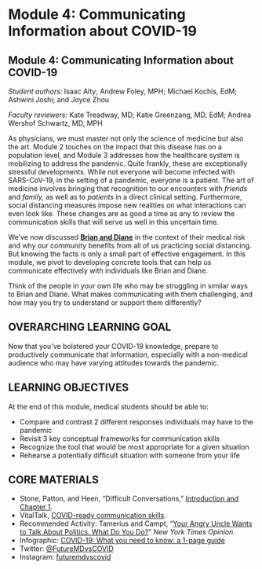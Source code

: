# Module 4: Communicating Information about COVID-19

## Module 4: Communicating Information about COVID-19

_Student authors:_ Isaac Alty; Andrew Foley, MPH; Michael Kochis, EdM; Ashwini Joshi; and Joyce Zhou

_Faculty reviewers:_ Kate Treadway, MD; Katie Greenzang, MD, EdM; Andrea Wershof Schwartz, MD, MPH

As physicians, we must master not only the science of medicine but also the art. Module 2 touches on the impact that this disease has on a population level, and Module 3 addresses how the healthcare system is mobilizing to address the pandemic. Quite frankly, these are exceptionally stressful developments. While not everyone will become infected with SARS-CoV-19, in the setting of a pandemic, everyone is a patient. The art of medicine involves bringing that recognition to our encounters with _friends_ and _family,_ as well as to _patients_ in a direct clinical setting. Furthermore, social distancing measures impose new realities on what interactions can even look like. These changes are as good a time as any to review the communication skills that will serve us well in this uncertain time.

We’ve now discussed [**Brian and Diane**](https://docs.google.com/document/d/13JfRRw1GEIKz4JCde8WcQBCHnu-7nn11P_z0dHov1eA/edit) in the context of their medical risk and why our community benefits from all of us practicing social distancing. But knowing the facts is only a small part of effective engagement. In this module, we pivot to developing concrete tools that can help us communicate effectively with individuals like Brian and Diane.

Think of the people in your own life who may be struggling in similar ways to Brian and Diane. What makes communicating with them challenging, and how may you try to understand or support them differently?

## **OVERARCHING LEARNING GOAL**

Now that you’ve bolstered your COVID-19 knowledge, prepare to productively communicate that information, especially with a non-medical audience who may have varying attitudes towards the pandemic.

##  **LEARNING OBJECTIVES**

At the end of this module, medical students should be able to:

* Compare and contrast 2 different responses individuals may have to the pandemic
* Revisit 3 key conceptual frameworks for communication skills
* Recognize the tool that would be most appropriate for a given situation
* Rehearse a potentially difficult situation with someone from your life

## CORE MATERIALS

* Stone, Patton, and Heen, “Difficult Conversations,” [Introduction and Chapter 1](https://drive.google.com/file/d/1S-R5-b5lSgOvQqO4OJqCWMrEHFzPKZzS/view?usp=sharing).
* VitalTalk, [COVID-ready communication skills](https://docs.google.com/document/d/1uSh0FeYdkGgHsZqem552iC0KmXIgaGKohl7SoeY2UXQ/mobilebasic).
* Recommended Activity: Tamerius and Campt, “[Your Angry Uncle Wants to Talk About Politics. What Do You Do?](https://www.nytimes.com/interactive/2019/11/26/opinion/family-holiday-talk-impeachment.html)” _New York Times Opinion_.
* Infographic: [COVID-19: What you need to know: a 1-page guide](https://drive.google.com/file/d/1DhgIqGB7MNaK8LCH5_M2oew2N0oGPFnD/view?usp=sharing)
* Twitter: [@FutureMDvsCOVID](https://twitter.com/FutureMDvsCOVID)
* Instagram: [futuremdvscovid](https://www.instagram.com/futuremdvscovid/)

